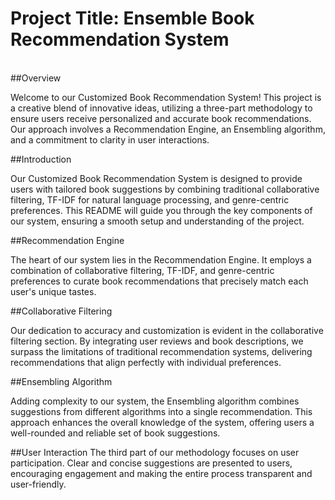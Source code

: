 # Project Title: Ensemble Book Recommendation System
<br>
##Overview

Welcome to our Customized Book Recommendation System! This project is a creative blend of innovative ideas, utilizing a three-part methodology to ensure users receive personalized and accurate book recommendations. Our approach involves a Recommendation Engine, an Ensembling algorithm, and a commitment to clarity in user interactions.

##Introduction<a name="introduction"></a>

Our Customized Book Recommendation System is designed to provide users with tailored book suggestions by combining traditional collaborative filtering, TF-IDF for natural language processing, and genre-centric preferences. This README will guide you through the key components of our system, ensuring a smooth setup and understanding of the project.

##Recommendation Engine<a name="recommendation-engine"></a>

The heart of our system lies in the Recommendation Engine. It employs a combination of collaborative filtering, TF-IDF, and genre-centric preferences to curate book recommendations that precisely match each user's unique tastes.

##Collaborative Filtering<a name="collaborative-filtering"></a>

Our dedication to accuracy and customization is evident in the collaborative filtering section. By integrating user reviews and book descriptions, we surpass the limitations of traditional recommendation systems, delivering recommendations that align perfectly with individual preferences.

##Ensembling Algorithm<a name="ensembling-algorithm"></a>

Adding complexity to our system, the Ensembling algorithm combines suggestions from different algorithms into a single recommendation. This approach enhances the overall knowledge of the system, offering users a well-rounded and reliable set of book suggestions.

##User Interaction<a name="user-interaction"></a>
The third part of our methodology focuses on user participation. Clear and concise suggestions are presented to users, encouraging engagement and making the entire process transparent and user-friendly.
